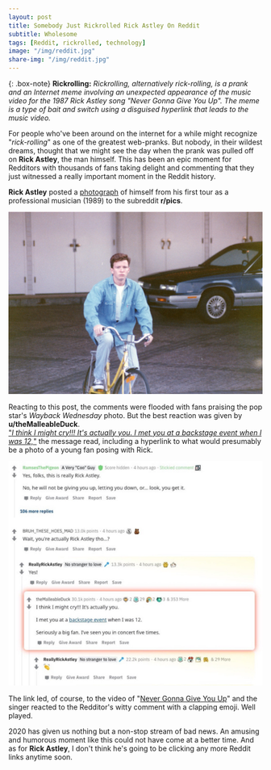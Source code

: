 ```yaml
---
layout: post
title: Somebody Just Rickrolled Rick Astley On Reddit
subtitle: Wholesome
tags: [Reddit, rickrolled, technology]
image: "/img/reddit.jpg"
share-img: "/img/reddit.jpg"
---
```


{: .box-note}
**Rickrolling:** *Rickrolling, alternatively rick-rolling, is a prank and an Internet meme involving an unexpected appearance of the music video for the 1987 Rick Astley song "Never Gonna Give You Up". The meme is a type of bait and switch using a disguised hyperlink that leads to the music video.*

For people who've been around on the internet for a while might recognize "*rick-rolling*" as one of the greatest web-pranks. But nobody, in their wildest dreams, thought that we might see the day when the prank was pulled off on **Rick Astley**, the man himself. This has been an epic moment for Redditors with thousands of fans taking delight and commenting that they just witnessed a really important moment in the Reddit history.

**Rick Astley** posted a <a href="https://www.reddit.com/r/pics/comments/haucpf/ive_found_a_few_funny_memories_during_lockdown/">photograph</a> of himself from his first tour as a professional musician (1989) to the subreddit **r/pics**.

<img src="/img/reddit1.jpg" alt="Rick Astley">

Reacting to this post, the comments were flooded with fans praising the pop star's *Wayback Wednesday* photo. But the best reaction was given by **u/theMalleableDuck**.<br><a href="https://www.reddit.com/r/pics/comments/haucpf/ive_found_a_few_funny_memories_during_lockdown/fv505w1/">"*I think I might cry!!! It's actually you. I met you at a backstage event when I was 12,*"</a> the message read, including a hyperlink to what would presumably be a photo of a young fan posing with Rick.

<img src="/img/reddit2.jpg" alt="Rickrolled">

The link led, of course, to the video of "<a href="https://www.youtube.com/watch?v=dQw4w9WgXcQ">Never Gonna Give You Up</a>" and the singer reacted to the Redditor's witty comment with a clapping emoji. Well played.

2020 has given us nothing but a non-stop stream of bad news. An amusing and humorous moment like this could not have come at a better time. And as for **Rick Astley**, I don't think he's going to be clicking any more Reddit links anytime soon.
